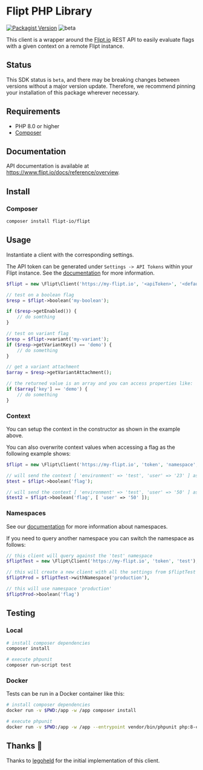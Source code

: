 # Flipt PHP Library

[![Packagist Version](https://img.shields.io/packagist/v/flipt-io/flipt)](https://packagist.org/packages/flipt-io/flipt)
![beta](https://img.shields.io/badge/status-beta-yellow)

This client is a wrapper around the [Flipt.io](https://www.flipt.io) REST API to easily evaluate flags with a given context on a remote Flipt instance.

## Status

This SDK status is `beta`, and there may be breaking changes between versions without a major version update. Therefore, we recommend pinning your installation of this package wherever necessary.

## Requirements

- PHP 8.0 or higher
- [Composer](https://getcomposer.org/)

## Documentation

API documentation is available at <https://www.flipt.io/docs/reference/overview>.

## Install

### Composer

```Bash
composer install flipt-io/flipt
```

## Usage

Instantiate a client with the corresponding settings.

The API token can be generated under `Settings -> API Tokens` within your Flipt instance. See the [documentation](https://www.flipt.io/docs/authentication/overview) for more information.

```php
$flipt = new \Flipt\Client('https://my-flipt.io', '<apiToken>', '<default namespace>', [ 'default' => 'context' ]);

// test on a boolean flag
$resp = $flipt->boolean('my-boolean');

if ($resp->getEnabled()) {
    // do somthing 
}

// test on variant flag
$resp = $flipt->variant('my-variant');
if ($resp->getVariantKey() == 'demo') {
    // do something
}

// get a variant attachment
$array = $resp->getVariantAttachment();

// the returned value is an array and you can access properties like:
if ($array['key'] == 'demo') {
    // do something
}
```

### Context

You can setup the context in the constructor as shown in the example above.

You can also overwrite context values when accessing a flag as the following example shows:

```php
$flipt = new \Flipt\Client('https://my-flipt.io', 'token', 'namespace', [ 'environment' => 'test', 'user' => '23' ]);

// will send the context [ 'environment' => 'test', 'user' => '23' ] as defined in the client
$test = $flipt->boolean('flag'); 

// will send the context [ 'environment' => 'test', 'user' => '50' ] as it will merge the client context with the current from the call
$test2 = $flipt->boolean('flag', [ 'user' => '50' ]);
```

### Namespaces

See our [documentation](https://www.flipt.io/docs/concepts#namespaces) for more information about namespaces.

If you need to query another namespace you can switch the namespace as follows:

```php
// this client will query against the 'test' namespace
$fliptTest = new \Flipt\Client('https://my-flipt.io', 'token', 'test');

// this will create a new client with all the settings from $fliptTest client except the namespace will changed to 'production'
$fliptProd = $fliptTest->withNamespace('production'),

// this will use namespace 'production'
$fliptProd->boolean('flag')
```

## Testing

### Local

```bash
# install composer dependencies
composer install

# execute phpunit
composer run-script test
```

### Docker

Tests can be run in a Docker container like this:

```bash
# install composer dependencies
docker run -v $PWD:/app -w /app composer install

# execute phpunit
docker run -v $PWD:/app -w /app --entrypoint vendor/bin/phpunit php:8-cli
```

## Thanks :tada:

Thanks to [legoheld](https://github.com/legoheld) for the initial implementation of this client.
